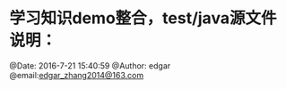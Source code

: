 # 学习知识demo整合，test/java源文件说明：
   @Date: 2016-7-21 15:40:59 @Author: edgar @email:edgar_zhang2014@163.com


